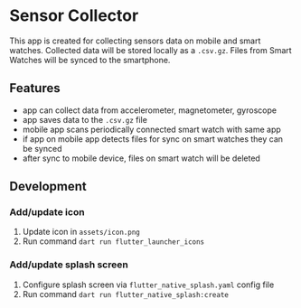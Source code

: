 # Sensor Collector

This app is created for collecting sensors data on mobile and smart watches.
Collected data will be stored locally as a `.csv.gz`.
Files from Smart Watches will be synced to the smartphone.

## Features

- app can collect data from accelerometer, magnetometer, gyroscope
- app saves data to the `.csv.gz` file
- mobile app scans periodically connected smart watch with same app
- if app on mobile app detects files for sync on smart watches they can be synced
- after sync to mobile device, files on smart watch will be deleted

## Development

### Add/update icon

1. Update icon in `assets/icon.png`
2. Run command `dart run flutter_launcher_icons`

### Add/update splash screen

1. Configure splash screen via `flutter_native_splash.yaml` config file
2. Run command `dart run flutter_native_splash:create`
